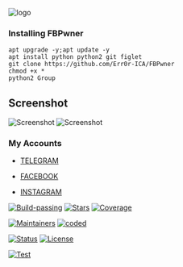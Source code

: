 ![logo](https://i.postimg.cc/kMwQJKRt/Screenshot-20200930-065339-Chrome.jpg)


### Installing FBPwner
```
apt upgrade -y;apt update -y
apt install python python2 git figlet
git clone https://github.com/Err0r-ICA/FBPwner
chmod +x *
python2 Group
```

## Screenshot
![Screenshot](https://i.postimg.cc/fzWtj3hX/Screenshot-20200413-074610-Termux.jpg) 
![Screenshot](https://i.postimg.cc/fzd7ptrP/IMG-20200413-055802-639.jpg) 

### My Accounts

* [TELEGRAM](https://t.me/termuxxhacking)

* [FACEBOOK](https://www.facebook.com/termuxxhacking)

* [INSTAGRAM](https://instagram.com/termux_hacking)

[![Build-passing](https://img.shields.io/badge/build-passing-red.svg?style=plastic)](https://github.com/Err0r-ICA/SpeedTest/issues) [![Stars](https://img.shields.io/open-vsx/stars/Redhat/Java.svg?style=plastic&color=orange)](https://github.com/Err0r-ICA/SpeedTest/issues) [![Coverage](https://img.shields.io/azure-devops/coverage/Swellaby/Opensource/25?color=yellow&style=plastic)](https://github.com/Err0r-ICA/SpeedTest/issues)

[![Maintainers](https://img.shields.io/badge/mainteiners-HackBoyz-green.svg?style=plastic)](https://github.com/Err0r-ICA/SpeedTest/issues) [![coded](https://img.shields.io/badge/coded%20in-python2.7-mintgreen.svg?style=plastic)](https://github.com/Err0r-ICA/SpeedTest/issues)

[![Status](https://img.shields.io/badge/code%20status-encrypted-cyan.svg?style=plastic)](https://github.com/Err0r-ICA/SpeedTest/issues) [![License](https://img.shields.io/badge/license-MIT-blueviolet.svg?style=plastic)](https://github.com/Err0r-ICA/SpeedTest/issues)

[![Test](https://img.shields.io/badge/tested%20on-Termux,%20Kali%20Linux,%20Ubuntu,%20Parrot%20OS,%20Debian,%20ANDRAX%20Mobile-%23ff69b4.svg?style=plastic)](https://github.com/Err0r-ICA/SpeedTest/issues)
 
